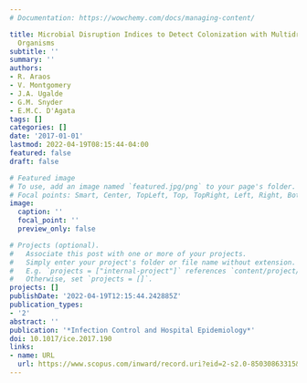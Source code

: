 ```yaml
---
# Documentation: https://wowchemy.com/docs/managing-content/

title: Microbial Disruption Indices to Detect Colonization with Multidrug-Resistant
  Organisms
subtitle: ''
summary: ''
authors:
- R. Araos
- V. Montgomery
- J.A. Ugalde
- G.M. Snyder
- E.M.C. D'Agata
tags: []
categories: []
date: '2017-01-01'
lastmod: 2022-04-19T08:15:44-04:00
featured: false
draft: false

# Featured image
# To use, add an image named `featured.jpg/png` to your page's folder.
# Focal points: Smart, Center, TopLeft, Top, TopRight, Left, Right, BottomLeft, Bottom, BottomRight.
image:
  caption: ''
  focal_point: ''
  preview_only: false

# Projects (optional).
#   Associate this post with one or more of your projects.
#   Simply enter your project's folder or file name without extension.
#   E.g. `projects = ["internal-project"]` references `content/project/deep-learning/index.md`.
#   Otherwise, set `projects = []`.
projects: []
publishDate: '2022-04-19T12:15:44.242885Z'
publication_types:
- '2'
abstract: ''
publication: '*Infection Control and Hospital Epidemiology*'
doi: 10.1017/ice.2017.190
links:
- name: URL
  url: https://www.scopus.com/inward/record.uri?eid=2-s2.0-85030863315&doi=10.1017%2fice.2017.190&partnerID=40&md5=fbe3dda8f2f2f962a160baec57f4057d
---
```

